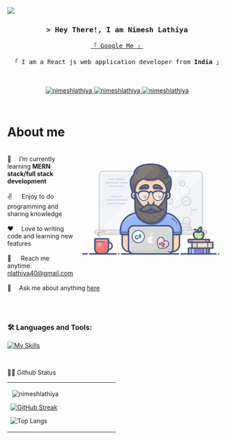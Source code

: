 ![](https://komarev.com/ghpvc/?username=your-NimeshLathiya&style=flat&color=orange)

<!-- Intro  -->
<h3 align="center">
        <samp>&gt; Hey There!, I am
                <b><a target="_blank">Nimesh Lathiya</a></b>
        </samp>
</h3>


<p align="center"> 
  <samp>
    <a href="https://www.google.com/search?q=Nimesh+Lathiya">「 Google Me 」</a>
    <br> <br>
    「 I am a React js web application developer from <b>India</b> 」
    <br><br>
     <br>
  </samp>
</p>

<p align="center">
 <a href="https://www.linkedin.com/in/nimesh-lathiya-267558188/" target="_blank">
  <img src="https://img.shields.io/badge/LinkedIn-0077B5?style=for-the-badge&logo=linkedin&logoColor=white" alt="nimeshlathiya"/>
 </a>
 <!-- <a href="https://dev.to/alsiam" target="_blank">
  <img src="https://img.shields.io/badge/dev.to-0A0A0A?style=for-the-badge&logo=dev.to&logoColor=white" alt="alsiam" />
 </a> -->
 <!-- <a href="https://twitter.com/_alsiam" target="_blank">
  <img src="https://img.shields.io/badge/Twitter-1DA1F2?style=for-the-badge&logo=twitter&logoColor=white" />
 </a> -->
 <a href="https://www.instagram.com/_.nimlo._/" target="_blank">
  <img src="https://img.shields.io/badge/Instagram-fe4164?style=for-the-badge&logo=instagram&logoColor=white" alt="nimeshlathiya" />
 </a> 
 <a href="https://m.facebook.com/people/Nimesh-Lathiya/100010664173508/?comment_id=Y29tbWVudDoyNzU3MjM2OTYyMTExNjlfMjc3Mzk3NTEyNzEwNDU0" target="_blank">
  <img src="https://img.shields.io/badge/Facebook-20BEFF?&style=for-the-badge&logo=facebook&logoColor=white" alt="nimeshlathiya"  />
  </a> 
</p>
<br />

<!-- About Section -->
 # About me

<p>
  <img align="right" width="350" src="/assets/programmer.gif" alt="Coding gif" />
         <br/>
🌱 &emsp;I’m currently learning <b>MERN stack/full stack development</b> <br/><br/>
✌️ &emsp; Enjoy to do programming and sharing knowledge <br/><br/>
❤️ &emsp;Love to writing code and learning new features <br/><br/>
📧 &emsp; Reach me anytime: <a href="" target="_blank" alt="gmail id"> nlathiya40@gmail.com </a> <br/><br/>
💬 &emsp;Ask me about anything <a href="https://wa.me/7405602207" target="_blank" alt="nimeshlathiya"> here </a> <br/><br/>


</p>

<br/>
<!-- - 👨‍💻 All of my projects are available at [portfolio](https://milankatira.vercel.app/) -->
<!-- <p><img align="center" src="https://github-readme-streak-stats.herokuapp.com/?user=milankatira&" alt="milankatira" /></p> -->
<h3 align="left"> 🛠️ Languages and Tools:</h3>

 [![My Skills](https://skillicons.dev/icons?i=html,css,js,react,redux,vite,figma,tailwind,bootstrap,git,github,stackoverflow,visualstudio)](https://skillicons.dev)
<p align="left">
<!-- <a href="https://expressjs.com/" target="_blank"> <img src="https://raw.githubusercontent.com/devicons/devicon/master/icons/express/express-original-wordmark.svg" alt="express" width="40" height="40"/> </a> -->
<!-- <a href="https://nodejs.org" target="_blank"> <img src="https://raw.githubusercontent.com/devicons/devicon/master/icons/nodejs/nodejs-original-wordmark.svg" alt="nodejs" width="40" height="40"/> </a> -->
<!-- <a href="https://www.python.org" target="_blank"> <img src="https://raw.githubusercontent.com/devicons/devicon/master/icons/python/python-original.svg" alt="python" width="40" height="40"/> </a> -->
</p>
<br/> 
<!-- <h4 align="left">Backend technology </h4>
- NodeJs, ExpressJs, Nestjs, Adminbro, KeystoneJs -->

<!-- <h4 align="left">Blockchain technology</h4>
- Solidity, web3js, Binance smart chain (BSC), Hashgraph -->

<!-- <h4 align="left">Database</h4>
- MongoDB, PostgreSQL, Graphql -->

👨‍💻 Github Status

<table><tr><td valign="center" width="50%">

<p>&nbsp;<img align="center" src="https://github-readme-stats.vercel.app/api?username=NimeshLathiya&show_icons=true&theme=dark&locale=en" alt="nimeshlathiya" /></p>

[![GitHub Streak](http://github-readme-streak-stats.herokuapp.com?user=NimeshLathiya&theme=dark&background=000000)](https://git.io/streak-stats)

![Top Langs](https://github-readme-stats.vercel.app/api/top-langs/?username=NimeshLathiya&layout=compact&theme=vision-friendly-dark)

</td></tr></table>

<br/>

<!-- ✍️ Blog Posts : -->

<!--<table><tr><td valign="top">

<!--
![Milankatira's blog](https://github-read-medium-git-main.pahlevikun.vercel.app/latest?username=milankatira26&limit=6&theme=dark) -->

</td></tr></table>
